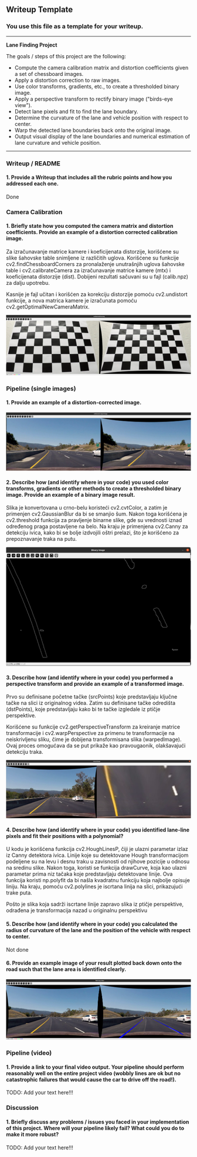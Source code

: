 ## Writeup Template

### You use this file as a template for your writeup.

---

**Lane Finding Project**

The goals / steps of this project are the following:

* Compute the camera calibration matrix and distortion coefficients given a set of chessboard images.
* Apply a distortion correction to raw images.
* Use color transforms, gradients, etc., to create a thresholded binary image.
* Apply a perspective transform to rectify binary image ("birds-eye view").
* Detect lane pixels and fit to find the lane boundary.
* Determine the curvature of the lane and vehicle position with respect to center.
* Warp the detected lane boundaries back onto the original image.
* Output visual display of the lane boundaries and numerical estimation of lane curvature and vehicle position.

[//]: # (Image References)

[image1]: ./examples/undistort_output.png "Undistorted"
[image2]: ./test_images/test1.jpg "Road Transformed"
[image3]: ./examples/binary_combo_example.jpg "Binary Example"
[image4]: ./examples/warped_straight_lines.jpg "Warp Example"
[image5]: ./examples/color_fit_lines.jpg "Fit Visual"
[image6]: ./examples/example_output.jpg "Output"
[video1]: ./project_video.mp4 "Video"

---

### Writeup / README

#### 1. Provide a Writeup that includes all the rubric points and how you addressed each one.

Done

### Camera Calibration

#### 1. Briefly state how you computed the camera matrix and distortion coefficients. Provide an example of a distortion corrected calibration image.

Za izračunavanje matrice kamere i koeficijenata distorzije, korišćene su slike šahovske table snimljene iz različitih uglova. Korišćene su funkcije cv2.findChessboardCorners za pronalaženje unutrašnjih uglova šahovske table i cv2.calibrateCamera za izračunavanje matrice kamere (mtx) i koeficijenata distorzije (dist). Dobijeni rezultati sačuvani su u fajl (calib.npz) za dalju upotrebu.

Kasnije je fajl učitan i korišćen za korekciju distorzije pomoću cv2.undistort funkcije, a nova matrica kamere je izračunata pomoću cv2.getOptimalNewCameraMatrix.

![distortion corrected image](exported_img/undisorted.png)

### Pipeline (single images)

#### 1. Provide an example of a distortion-corrected image.

![distortion corrected image](exported_img/undisorted_road.png)


#### 2. Describe how (and identify where in your code) you used color transforms, gradients or other methods to create a thresholded binary image.  Provide an example of a binary image result.

Slika je konvertovana u crno-belu koristeći cv2.cvtColor, a zatim je primenjen cv2.GaussianBlur da bi se smanjio šum. Nakon toga korišćena je cv2.threshold funkcija za pravljenje binarne slike, gde su vrednosti iznad određenog praga postavljene na belo. Na kraju je primenjena cv2.Canny za detekciju ivica, kako bi se bolje izdvojili oštri prelazi, što je korišćeno za prepoznavanje traka na putu.

![distortion corrected image](exported_img/binary_image.png)

#### 3. Describe how (and identify where in your code) you performed a perspective transform and provide an example of a transformed image.

Prvo su definisane početne tačke (srcPoints) koje predstavljaju ključne tačke na slici iz originalnog videa. Zatim su definisane tačke odredišta (dstPoints), koje predstavljaju kako bi te tačke izgledale iz ptičje perspektive.

Korišćene su funkcije cv2.getPerspectiveTransform za kreiranje matrice transformacije i cv2.warpPerspective za primenu te transformacije na neiskrivljenu sliku, čime je dobijena transformisana slika (warpedImage). Ovaj proces omogućava da se put prikaže kao pravougaonik, olakšavajući detekciju traka.

![distortion corrected image](exported_img/transformedImg.png)

#### 4. Describe how (and identify where in your code) you identified lane-line pixels and fit their positions with a polynomial?

U kodu je korišćena funkcija cv2.HoughLinesP, čiji je ulazni parametar izlaz  iz Canny detektora ivica. Linije koje su detektovane Hough transformacijom podeljene su na levu i desnu traku u zavisnosti od njihove pozicije u odnosu na sredinu slike. Nakon toga, koristi se funkcija drawCurve, koja kao ulazni parametar prima niz tačaka koje predstavljaju detektovane linije. Ova funkcija koristi np.polyfit da bi našla kvadratnu funkciju koja najbolje opisuje liniju. Na kraju, pomoću cv2.polylines je iscrtana linija na slici, prikazujući trake puta.

Pošto je slika koja sadrži iscrtane linije zapravo slika iz ptičje perspektive, odrađena je transformacija nazad u originalnu perspektivu



#### 5. Describe how (and identify where in your code) you calculated the radius of curvature of the lane and the position of the vehicle with respect to center.

Not done

#### 6. Provide an example image of your result plotted back down onto the road such that the lane area is identified clearly.

![distortion corrected image](exported_img/final_image.png)

### Pipeline (video)

#### 1. Provide a link to your final video output.  Your pipeline should perform reasonably well on the entire project video (wobbly lines are ok but no catastrophic failures that would cause the car to drive off the road!).

TODO: Add your text here!!!

### Discussion

#### 1. Briefly discuss any problems / issues you faced in your implementation of this project.  Where will your pipeline likely fail?  What could you do to make it more robust?

TODO: Add your text here!!!

